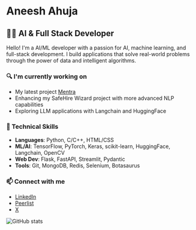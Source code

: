 # Aneesh Ahuja

## 👨‍💻 AI & Full Stack Developer

Hello! I'm a AI/ML developer with a passion for AI, machine learning, and full-stack development. I build applications that solve real-world problems through the power of data and intelligent algorithms.

### 🔍 I'm currently working on
- My latest project [Mentra](https://github.com/AneeshAhuja31/Mentra) 
- Enhancing my SafeHire Wizard project with more advanced NLP capabilities
- Exploring LLM applications with Langchain and HuggingFace

### 💼 Technical Skills
- **Languages**: Python, C/C++, HTML/CSS
- **ML/AI**: TensorFlow, PyTorch, Keras, scikit-learn, HuggingFace, Langchain, OpenCV
- **Web Dev**: Flask, FastAPI, Streamlit, Pydantic
- **Tools**: Git, MongoDB, Redis, Selenium, Botasaurus

### 📫 Connect with me
- [LinkedIn](https://www.linkedin.com/in/aneesh-ahuja-9600a6291/)
- [Peerlist](https://peerlist.io/aneeshahuja)
- [X](https://x.com/AneeshAhuja3112)  

![GitHub stats](https://github-readme-stats.vercel.app/api?username=AneeshAhuja31&show_icons=true&theme=radical)
